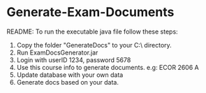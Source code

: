 # Generate-Exam-Documents

README: 
To run the executable java file follow these steps:

1. Copy the folder "GenerateDocs" to your C:\ directory.
2. Run ExamDocsGenerator.jar
3. Login  with userID 1234, password 5678
4. Use this course info to generate documents. e.g:  ECOR 2606 A
4. Update database with your own data
5. Generate docs based on your data. 
